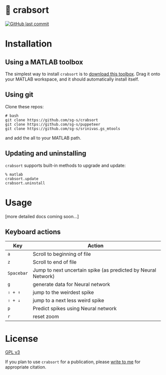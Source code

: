 # 🦀 crabsort

[![GitHub last commit](https://img.shields.io/github/last-commit/sg-s/crabsort.svg)]()



# Installation

## Using a MATLAB toolbox

The simplest way to install `crabsort` is to [download this toolbox](https://github.com/sg-s/crabsort/releases/latest). Drag it onto your MATLAB workspace, and it should automatically install itself. 


## Using git

Clone these repos:

```
# bash
git clone https://github.com/sg-s/crabsort
git clone https://github.com/sg-s/puppeteer
git clone https://github.com/sg-s/srinivas.gs_mtools
```

and add the all to your MATLAB path. 

## Updating and uninstalling

`crabsort` supports built-in methods to upgrade and update:

```
% matlab
crabsort.update
crabsort.uninstall
```


# Usage

[more detailed docs coming soon...]

## Keyboard actions

| Key | Action |
| ---------- | ---------- |
| `a` | Scroll to beginning of file |
| `z` | Scroll to end of file |
| `Spacebar` | Jump to next uncertain spike (as predicted by Neural Network) |
| `g` | generate data for Neural network | 
| `⇧ + ↑` | jump to the weirdest spike |
| `⇧ + ↓` | jump to a next less weird spike |
| `p` | Predict spikes using Neural network |
| `r` | reset zoom | 



# License 

[GPL v3](http://gplv3.fsf.org/)

If you plan to use `crabsort` for a publication, please [write to me](http://srinivas.gs/#contact) for appropriate citation. 
